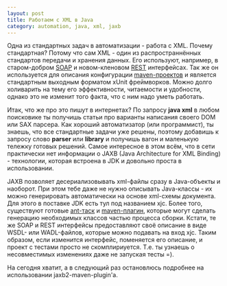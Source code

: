 ```yaml
---
layout: post
title: Работаем с XML в Java
category: automation, java, xml, jaxb
---
```


Одна из стандартных задач в автоматизации - работа с XML. Почему стандартная? Потому что сам XML - один из распространнённых стандартов передачи и хранения данных. Его используют, например, в старом-добром [SOAP](http://ru.wikipedia.org/wiki/SOAP) и новом-кленовом [REST](http://ru.wikipedia.org/wiki/REST) интерфейсах. Так же он используется для описания конфигурации [maven-проектов](http://ru.wikipedia.org/wiki/Apache_Maven) и является стандартным выходным форматом xUnit фреймворков. Можно долго холиварить на тему его эффективности, читаемости и удобности, однако это не изменит того факта, что с ним надо уметь работать.

Итак, что же про это пишут в интернетах? По запросу **java xml** в любом поисковике ты получишь статьи про варианты написания своего DOM или SAX парсера. Как хороший автоматизатор (или программист), ты знаешь, что все стандартные задачи уже решены, поэтому добавишь к запросу слово **parser** или **library** и получишь вагон и маленькую тележку готовых решений. Самое интересное в этом всём, что в сети практически нет информации о JAXB (Java Architecture for XML Binding) - технологии, которая встроена в JDK и довольно проста в использовании.

JAXB позволяет десериализовывать xml-файлы сразу в Java-объекты и наоборот. При этом тебе даже не нужно описывать Java-классы - их можно генерировать автоматически на основе xml-схемы документа. Для этого в поставке JDK есть тул под названием xjc. Более того, существуют готовые [ant-таск](http://docs.oracle.com/cd/E17802_01/webservices/webservices/docs/1.6/jaxb/ant.html) и [maven-плагин](http://mojo.codehaus.org/jaxb2-maven-plugin/usage.html), которые могут сделать генерацию необходимых классов частью процесса сборки. Кстати, те же SOAP и REST интерфейсы предоставляют своё описание в виде WSDL- или WADL-файлов, которые можно подавать на вход xjc. Таким образом, если изменится интерфейс, поменяется его описание, и проект с тестами просто не скомплириуется. Т.е. ты узнаешь о несовместимых изменениях даже не запуская тесты =).

На сегодня хватит, а в следующий раз остановлюсь подробнее на использовании jaxb2-maven-plugin'а.